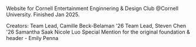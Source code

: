 Website for Cornell Entertainment Enginnering & Design Club @Cornell University. Finished Jan 2025.

Creators:
  Team Lead, Camille Beck-Belaman '26
  Team Lead, Steven Chen '26
  Samantha Saak 
  Nicole Luo
  Special Mention for the original foundation & header - Emily Penna
